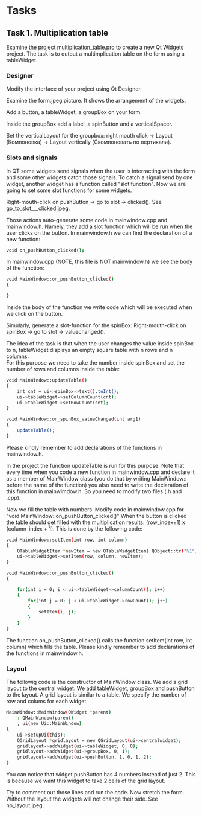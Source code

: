 # Tasks

## Task 1. Multiplication table 

Examine the project multiplication_table.pro to create a new Qt Widgets project. 
The task is to output a multimplication table on the form using a tableWidget. 

### Designer

Modify the interface of your project using Qt Designer.

Examine the form.jpeg picture. It shows the arrangement of the widgets.

Add a button, a tableWidget, a groupBox on your form.

Inside the groupBox add a label, a spinButton and a verticalSpacer.

Set the verticalLayout for the groupbox: right mouth click -> Layout (Компоновка) -> Layout vertically (Скомпоновать по вертикали). 

### Slots and signals

In QT some widgets send signals when the user is interracting with the form and some other widgets catch those signals.
To catch a signal send by one widget, another widget has a function called "slot function". Now we are going to set some slot functions for some widgets. 

Right-mouth-click on pushButton -> go to slot -> clicked(). See go_to_slot___clicked.jpeg. 

Those actions auto-generate some code in mainwindow.cpp and mainwindow.h. Namely, they add a slot function which will be run when the user clicks on the button. In mainwindow.h we can find the declaration of a new function: 

```sh
void on_pushButton_clicked();
```

In mainwindow.cpp (NOTE, this file is NOT mainwindow.h) we see the body of the function:

```sh
void MainWindow::on_pushButton_clicked()
{

}
```

Inside the body of the function we write code which will be executed when we click on the button.

Simularly, generate a slot-function for the spinBox: Right-mouth-click on spinBox -> go to slot -> valuechanged().  

The idea of the task is that when the user changes the value inside spinBox to n, tableWidget displays an empty square table with n rows and n columns.   
For this purpose we need to take the number inside spinBox and set the number of rows and columns inside the table:  

```sh
void MainWindow::updateTable()
{
    int cnt = ui->spinBox->text().toInt();
    ui->tableWidget->setColumnCount(cnt);
    ui->tableWidget->setRowCount(cnt);
}

void MainWindow::on_spinBox_valueChanged(int arg1)
{
    updateTable();
}
```
Please kindly remember to add declarations of the functions in mainwindow.h.  

In the project the function updateTable is run for this purpose. Note that every time when you code a new function in mainwindow.cpp and declare it as a member of MainWindow class (you do that by writing MainWindow:: before the name of the function) you also need to write the declaration of this function in mainwimdow.h. So you need to modify two files (.h and .cpp). 

Now we fill the table with numbers.
Modify code in mainwindow.cpp for "void MainWindow::on_pushButton_clicked()"
When the button is clicked the table should get filled with the multiplication results: (row_index+1) x (column_index + 1).
This is done by the following code: 

```sh
void MainWindow::setItem(int row, int column)
{
    QTableWidgetItem *newItem = new QTableWidgetItem( QObject::tr("%1").arg((row+1)*(column+1)) );
    ui->tableWidget->setItem(row, column, newItem);
}
```

```sh
void MainWindow::on_pushButton_clicked()
{

    for(int i = 0; i < ui->tableWidget->columnCount(); i++)
    {
        for(int j = 0; j < ui->tableWidget->rowCount(); j++)
        {
            setItem(i, j);
        }
    }
}
```

The function on_pushButton_clicked() calls the function setItem(int row, int column) which fills the table. Please kindly remember to add declarations of the functions in mainwindow.h.  

### Layout 

The followig code is the constructor of MainWindow class. We add a grid layout to the central widget. We add tableWidget, groupBox and pushButton to the layout. A grid layout is similar to a table. We specify the number of row and colums for each widget.

```sh
MainWindow::MainWindow(QWidget *parent)
    : QMainWindow(parent)
    , ui(new Ui::MainWindow)
{
    ui->setupUi(this);
    QGridLayout *gridlayout = new QGridLayout(ui->centralwidget);
    gridlayout->addWidget(ui->tableWidget, 0, 0);
    gridlayout->addWidget(ui->groupBox, 0, 1);
    gridlayout->addWidget(ui->pushButton, 1, 0, 1, 2);
}
```
You can notice that widget pushButton has 4 numbers instead of just 2. This is because we want this widget to take 2 cells of the grid layout. 

Try to comment out those lines and run the code. Now stretch the form. Without the layout the widgets will not change their side. 
See no_layout.jpeg. 

